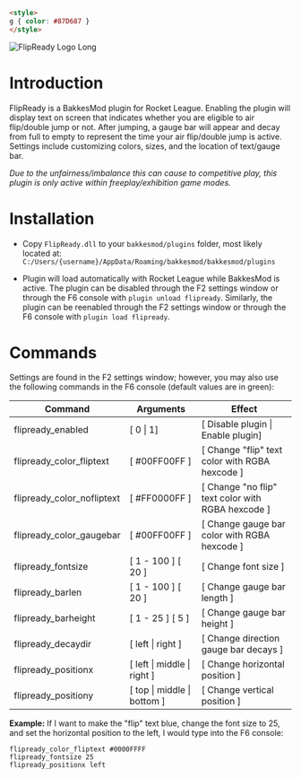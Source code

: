 ```html
<style>
g { color: #87D687 }
</style>
```

![FlipReady Logo Long](https://github.com/KieranCanter/FlipReady/assets/74733079/daf10696-262d-4701-a09c-e532a969c486)

# Introduction

FlipReady is a BakkesMod plugin for Rocket League. Enabling the plugin will display text on screen that indicates whether you are eligible to air flip/double jump or not. After jumping, a gauge bar will appear and decay from full to empty to represent the time your air flip/double jump is active. Settings include customizing colors, sizes, and the location of text/gauge bar.

*Due to the unfairness/imbalance this can cause to competitive play, this plugin is only active within freeplay/exhibition game modes.*

# Installation

* Copy `FlipReady.dll` to your `bakkesmod/plugins` folder, most likely located at: 
  `C:/Users/{username}/AppData/Roaming/bakkesmod/bakkesmod/plugins`

* Plugin will load automatically with Rocket League while BakkesMod is active. The plugin can be disabled through the F2 settings window or through the F6 console with `plugin unload flipready`. Similarly, the plugin can be reenabled through the F2 settings window or through the F6 console with `plugin load flipready`.

# Commands
Settings are found in the F2 settings window; however, you may also use the following commands in the F6 console (<g>default values are in green</g>):

| Command                    | Arguments                            | Effect                                            |
| -------------------------- | ------------------------------------ | ------------------------------------------------- |
| flipready_enabled          | [ 0 \| <g>1</g>]                     | [ Disable plugin \| Enable plugin]                |
| flipready_color_fliptext   | [ <g>#00FF00FF</g> ]                 | [ Change "flip" text color with RGBA hexcode ]    |
| flipready_color_nofliptext | [ <g>#FF0000FF</g> ]                 | [ Change "no flip" text color with RGBA hexcode ] |
| flipready_color_gaugebar   | [ <g>#00FF00FF</g> ]                 | [ Change gauge bar color with RGBA hexcode ]      |
| flipready_fontsize         | [ 1 - 100 ] [ <g>20</g> ]            | [ Change font size ]                              |
| flipready_barlen           | [ 1 - 100 ] [ <g>20</g> ]            | [ Change gauge bar length ]                       |
| flipready_barheight        | [ 1 - 25 ] [ <g>5</g> ]              | [ Change gauge bar height ]                       |
| flipready_decaydir         | [ <g>left</g> \| right ]             | [ Change direction gauge bar decays ]             |
| flipready_positionx        | [ left \| <g>middle</g> \| right ]   | [ Change horizontal position ]                    |
| flipready_positiony        | [ <g>top</g> \| middle \| bottom ]   | [ Change vertical position ]                      |

**Example:** If I want to make the "flip" text blue, change the font size to 25, and set the horizontal position to the left, I would type into the F6 console:
  ```
  flipready_color_fliptext #0000FFFF
  flipready_fontsize 25
  flipready_positionx left
  ```
